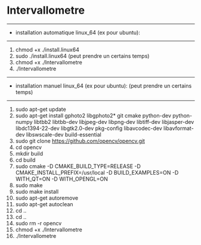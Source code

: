 
# Intervallometre
-----------------
* installation automatique linux_64 (ex pour ubuntu):
-----------------
1. chmod +x ./install.linux64
2. sudo ./install.linux64 (peut prendre un certains temps)
3. chmod +x ./Intervallometre
4. ./Intervallometre

----------------------
* installation manuel linux_64 (ex pour ubuntu): (peut prendre un certains temps)
----------------------
1. sudo apt-get update
2. sudo apt-get install gphoto2 libgphoto2* git cmake python-dev python-numpy libtbb2 libtbb-dev libjpeg-dev libpng-dev libtiff-dev libjasper-dev libdc1394-22-dev libgtk2.0-dev pkg-config libavcodec-dev libavformat-dev libswscale-dev build-essential
3. sudo git clone https://github.com/opencv/opencv.git
4. cd opencv
5. mkdir build
6. cd build
7. sudo cmake -D CMAKE_BUILD_TYPE=RELEASE -D CMAKE_INSTALL_PREFIX=/usr/local -D BUILD_EXAMPLES=ON -D WITH_QT=ON -D WITH_OPENGL=ON
8. sudo make
9. sudo make install
10. sudo apt-get autoremove
11. sudo apt-get autoclean
12. cd ..
13. cd ..
14. sudo rm -r opencv
15. chmod +x ./Intervallometre
16. ./Intervallometre
